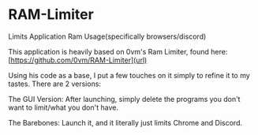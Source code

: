 # RAM-Limiter
Limits Application Ram Usage(specifically browsers/discord)

This application is heavily based on 0vm's Ram Limiter, found here: [https://github.com/0vm/RAM-Limiter](url) 


Using his code as a base, I put a few touches on it simply to refine it to my tastes. There are 2 versions:

The GUI Version: After launching, simply delete the programs you don't want to limit/what you don't have.

The Barebones: Launch it, and it literally just limits Chrome and Discord.
